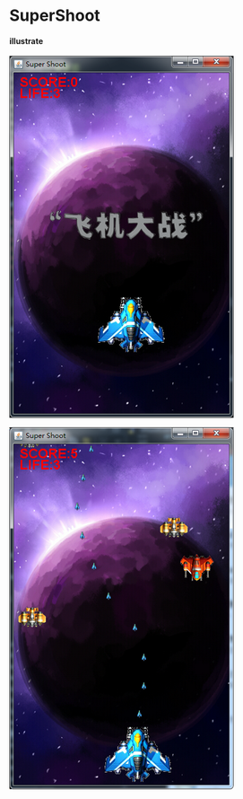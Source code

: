 # SuperShoot

#### illustrate
![image1](https://github.com/OtakuWeiZhao/SuperShoot/blob/master/images/image1.png)

![image2](https://github.com/OtakuWeiZhao/SuperShoot/blob/master/images/image2.png)